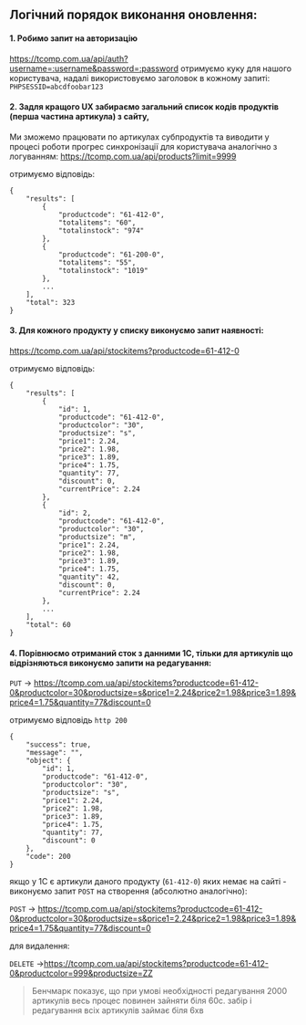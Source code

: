 ## Логічний порядок виконання оновлення:
#### 1. Робимо запит на авторизацію
https://tcomp.com.ua/api/auth?username=:username&password=:password
отримуємо куку для нашого користувача, надалі використовуємо заголовок в кожному запиті: `PHPSESSID=abcdfoobar123`

#### 2. Задля кращого UX забираємо загальний список кодів продуктів (перша частина артикула) з сайту,
Ми зможемо працювати по артикулах субпродуктів та виводити у процесі роботи прогрес синхронізації для користувача аналогічно з логуванням:
https://tcomp.com.ua/api/products?limit=9999

отримуємо відповідь:

```
{
    "results": [
        {
            "productcode": "61-412-0",
            "totalitems": "60",
            "totalinstock": "974"
        },
        {
            "productcode": "61-200-0",
            "totalitems": "55",
            "totalinstock": "1019"
        },
        ...
    ],
    "total": 323
}
```

#### 3. Для кожного продукту у списку виконуємо запит наявності:

https://tcomp.com.ua/api/stockitems?productcode=61-412-0

отримуємо відповідь:

```
{
    "results": [
        {
            "id": 1,
            "productcode": "61-412-0",
            "productcolor": "30",
            "productsize": "s",
            "price1": 2.24,
            "price2": 1.98,
            "price3": 1.89,
            "price4": 1.75,
            "quantity": 77,
            "discount": 0,
            "currentPrice": 2.24
        },
        {
            "id": 2,
            "productcode": "61-412-0",
            "productcolor": "30",
            "productsize": "m",
            "price1": 2.24,
            "price2": 1.98,
            "price3": 1.89,
            "price4": 1.75,
            "quantity": 42,
            "discount": 0,
            "currentPrice": 2.24
        },
        ...
    ],
    "total": 60
}
```

#### 4. Порівнюємо отриманий сток з данними 1С, тільки для артикулів що відрізняються виконуємо запити на редагування:

`PUT` -> https://tcomp.com.ua/api/stockitems?productcode=61-412-0&productcolor=30&productsize=s&price1=2.24&price2=1.98&price3=1.89&price4=1.75&quantity=77&discount=0

отримуємо відповідь `http 200`
```
{
    "success": true,
    "message": "",
    "object": {
        "id": 1,
        "productcode": "61-412-0",
        "productcolor": "30",
        "productsize": "s",
        "price1": 2.24,
        "price2": 1.98,
        "price3": 1.89,
        "price4": 1.75,
        "quantity": 77,
        "discount": 0
    },
    "code": 200
}
```

якщо у 1С є артикули даного продукту (`61-412-0`) яких немає на сайті - виконуємо запит `POST` на створення (абсолютно аналогічно):

`POST` -> https://tcomp.com.ua/api/stockitems?productcode=61-412-0&productcolor=30&productsize=s&price1=2.24&price2=1.98&price3=1.89&price4=1.75&quantity=77&discount=0

 для видалення:

`DELETE` ->https://tcomp.com.ua/api/stockitems?productcode=61-412-0&productcolor=999&productsize=ZZ




> Бенчмарк показує, що при умові необхідності редагування 2000 артикулів весь процес повинен зайняти біля 60с.
забір і редагування всіх артикулів займає біля 6хв
